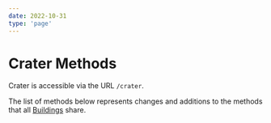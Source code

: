 ```yaml
---
date: 2022-10-31
type: 'page'
---
```


# Crater Methods

Crater is accessible via the URL `/crater`.

The list of methods below represents changes and additions to the methods that all [Buildings](/api/Buildings) share.
